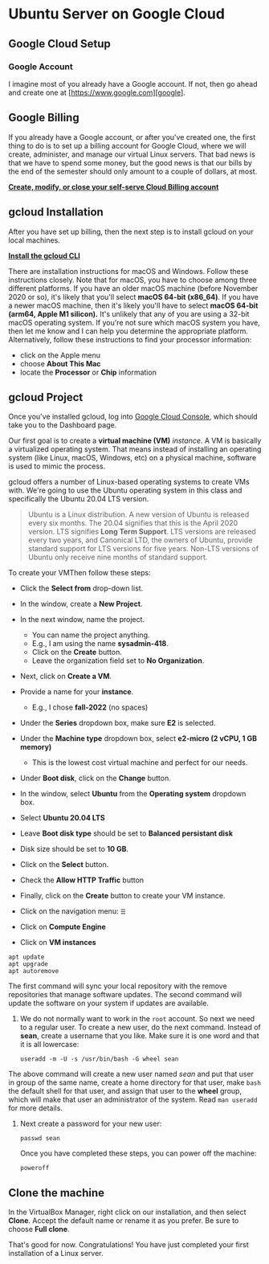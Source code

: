 # Ubuntu Server on Google Cloud 

## Google Cloud Setup

### Google Account

I imagine most of you already have a Google account.
If not, then go ahead and create one at [https://www.google.com][google].

## Google Billing

If you already have a Google account,
or after you've created one,
the first thing to do is to set up a billing account for Google Cloud,
where we will create, administer, and manage our virtual Linux servers.
That bad news is that we have to spend some money, but
the good news is that our bills by the end of the semester should
only amount to a couple of dollars, at most.

**[Create, modify, or close your self-serve Cloud Billing account][googleBilling]**

## gcloud Installation

After you have set up billing,
then the next step is to install gcloud on your local machines. 

**[Install the gcloud CLI][gcloudInstall]**

There are installation instructions for macOS and Windows.
Follow these instructions closely.
Note that for macOS,
you have to choose among three different platforms.
If you have an older macOS machine (before November 2020 or so),
it's likely that you'll select **macOS 64-bit (x86_64)**.
If you have a newer macOS machine,
then it's likely you'll have to select **macOS 64-bit (arm64, Apple M1
silicon).**
It's unlikely that any of you are using a 32-bit macOS operating system.
If you're not sure which macOS system you have,
then let me know and I can help you determine the appropriate platform.
Alternatively, follow these instructions to find your processor information:

- click on the Apple menu
- choose **About This Mac**
- locate the **Processor** or **Chip** information

## gcloud Project

Once you've installed gcloud,
log into [Google Cloud Console][gcloudConsole],
which should take you to the Dashboard page.

Our first goal is to create a **virtual machine (VM)** *instance*.
A VM is basically a virtualized operating system.
That means instead of installing an operating system
(like Linux, macOS, Windows, etc) on a physical machine,
software is used to mimic the process. 

gcloud offers a number of Linux-based operating systems
to create VMs with.
We're going to use the Ubuntu operating system in this class
and specifically the Ubuntu 20.04 LTS version.

> Ubuntu is a Linux distribution.
> A new version of Ubuntu is released every six months.
> The 20.04 signifies that this is the April 2020 version.
> LTS signifies **Long Term Support**.
> LTS versions are released every two years,
> and Canonical LTD,
> the owners of Ubuntu,
> provide standard support for LTS versions for five years.
> Non-LTS versions of Ubuntu only receive nine months of standard support.

To create your VMThen follow these steps:

- Click the **Select from** drop-down list.
- In the window, create a **New Project**.
- In the next window, name the project.
    - You can name the project anything.
    - E.g., I am using the name **sysadmin-418**.
    - Click on the **Create** button.
    - Leave the organization field set to **No Organization**.
- Next, click on **Create a VM**.
- Provide a name for your **instance**.
    - E.g., I chose **fall-2022** (no spaces) 
- Under the **Series** dropdown box, make sure **E2** is selected.
- Under the **Machine type** dropdown box, select **e2-micro (2 vCPU, 1 GB memory)**
    - This is the lowest cost virtual machine and perfect for our needs.
- Under **Boot disk**, click on the **Change** button.
- In the window, select **Ubuntu** from the **Operating system** dropdown box.
- Select **Ubuntu 20.04 LTS**
- Leave **Boot disk type** should be set to **Balanced persistant disk**
- Disk size should be set to **10 GB**.
- Click on the **Select** button.
- Check the **Allow HTTP Traffic** button
- Finally, click on the **Create** button to create your VM instance.


- Click on the navigation menu: ``☰``
- Click on **Compute Engine**
- Click on **VM instances**


[google]:https://www.google.com
[gcloudInstall]:https://cloud.google.com/sdk/docs/install
[googleBilling]:https://cloud.google.com/billing/docs/how-to/manage-billing-account
[gcloudConsole]:https://console.cloud.google.com/


```
apt update
apt upgrade
apt autoremove
```


The first command will sync your local repository with the remove repositories
that manage software updates. The second command will update the software on
your system if updates are available.

1. We do not normally want to work in the ``root`` account. So next we need to
   a regular user. To create a new user, do the next command. Instead of
   **sean**, create a username that you like. Make sure it is one word and that
   it is all lowercase:

    ```
    useradd -m -U -s /usr/bin/bash -G wheel sean
    ```

The above command will create a new user named *sean* and put that user in
group of the same name, create a home directory for that user, make ``bash``
the default shell for that user, and assign that user to the **wheel** group,
which will make that user an administrator of the system. Read ``man useradd``
for more details.

1. Next create a password for your new user:

    ```
    passwd sean
    ```

    Once you have completed these steps, you can power off the machine:

    ```
    poweroff
    ```

## Clone the machine

In the VirtualBox Manager, right click on our installation, and then select **Clone**. Accept the default name or rename it as you prefer. Be sure to choose **Full clone**.

That's good for now. Congratulations! You have just completed your first installation of a Linux server.
